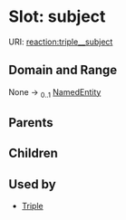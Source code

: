 
# Slot: subject




URI: [reaction:triple__subject](http://w3id.org/ontogpt/reaction/triple__subject)


## Domain and Range

None &#8594;  <sub>0..1</sub> [NamedEntity](NamedEntity.md)

## Parents


## Children


## Used by

 * [Triple](Triple.md)
